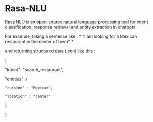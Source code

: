 # Rasa-NLU

Rasa NLU is an open-source natural language processing tool for intent classification, 
response retrieval and entity extraction in chatbots.

 For example, taking a sentence like :  * "I am looking for a Mexican restaurant in the center of town" *
 
 and returning structured data (json)  like this :
 
 
 {
 
  "intent": "search_restaurant",
  
  "entities": {
 
    "cuisine" : "Mexican",
    
    "location" : "center"
    
  }
  
}


